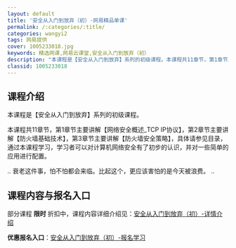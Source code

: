 ```yaml
---
layout: default
title: '安全从入门到放弃（初）-网易精品单课'
permalink: /:categories/:title/
categories: wangyi2
tags: 网易提供
cover: 1005233018.jpg
keywords: 精选网课,网易云课堂,安全从入门到放弃（初）
description: "本课程是【安全从入门到放弃】系列的初级课程。本课程共11章节，第1章节主要讲解【网络安全概述_TCPIP协议】，第2章节主要讲解【防火墙基础技术】，第3章节主要讲解【防火墙安全策略】，具体请"
classid: 1005233018
---
```


## 课程介绍

本课程是【安全从入门到放弃】系列的初级课程。

本课程共11章节，第1章节主要讲解【网络安全概述_TCP IP协议】，第2章节主要讲解【防火墙基础技术】，第3章节主要讲解【防火墙安全策略】，具体请参见目录，通过本课程学习，学习者可以对计算机网络安全有了初步的认识，并对一些简单的应用进行配置。

..
衰老这件事，怕不怕都会来临。比起这个，更应该害怕的是今天被浪费。
..

## 课程内容与报名入口

部分课程 **限时** 折扣中，课程内容详细介绍见：[安全从入门到放弃（初）-详情介绍](https://study.163.com/course/introduction/1005233018.htm?share=1&shareId=1025206652&utm_campaign=share&utm_medium=iphoneShare&utm_source=&utm_u=1025206652)

**优惠报名入口**：[安全从入门到放弃（初）-报名学习](https://study.163.com/course/introduction/1005233018.htm?share=1&shareId=1025206652&utm_campaign=share&utm_medium=iphoneShare&utm_source=&utm_u=1025206652)

